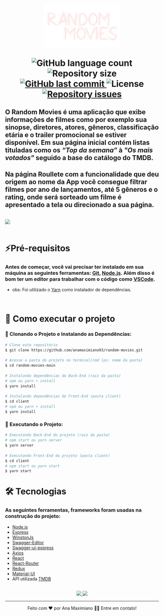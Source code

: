 <h1 align="center">
    <img width="250px" src="./client/src/assets/images/logo.svg">
    
<p>
  <img alt="GitHub language count" src="https://img.shields.io/github/languages/count/anamaximiano93/random-movies?color=%2304D361">

  <img alt="Repository size" src="https://img.shields.io/github/repo-size/anamaximiano93/random-movies">
  
  <a href="https://github.com/anamaximiano93/random-movies/commits/master">
    <img alt="GitHub last commit" src="https://img.shields.io/github/last-commit/anamaximiano93/random-movies">
  </a>   
   <img alt="License" src="https://img.shields.io/badge/license-MIT-brightgreen">

   <a href="https://github.com/anamaximiano93/random-movies/issues">
    <img alt="Repository issues" src="https://img.shields.io/github/issues/anamaximiano93/random-movies.svg">
  </a>
  
 
</p>
</h1>

## O **Random Movies** é uma aplicação que exibe informações de filmes como por exemplo sua sinopse, diretores, atores, gêneros, classificação etária e o trailer promocional se estiver disponível. Em sua página inicial contém listas tituladas como os _“Top da semana”_ à _"Os mais votados"_ seguido a base do catálogo do **TMDB**.

## Na página **Roullete** com a funcionalidade que deu origem ao nome da App você consegue filtrar filmes por ano de lançamentos, até 5 gêneros e o rating, onde será sorteado um filme é apresentado a tela ou direcionado a sua página.

<br>

<div>

<img src="https://docs.google.com/uc?id=1R-KA7_hMBI_TDcLeo4jHNpeRZCRqzmHV">

</div>

<br>

# ⚡Pré-requisitos

### Antes de começar, você vai precisar ter instalado em sua máquina as seguintes ferramentas: [Git](https://git-scm.com), [Node.js](https://nodejs.org/en/). Além disso é bom ter um editor para trabalhar com o código como [VSCode](https://code.visualstudio.com/).

- obs: Foi utilizado o [Yarn](https://yarnpkg.com/) como instalador de dependências.

<br>

# 🚀 Como executar o projeto

### 🎲 Clonando o Projeto e Instalando as Dependências:

```bash
# Clone este repositório
$ git clone https://github.com/anamaximiano93/random-movies.git

# Acesse a pasta do projeto no terminal/cmd (ps: nome da pasta)
$ cd random-movies-main

# Instalando dependências do Back-End (raiz da pasta)
# npm ou yarn + install
$ yarn install

# Instalando dependências do Front-End (pasta client)
$ cd client
# npm ou yarn + install
$ yarn install

```

### 🎲 Executando o Projeto:

```bash
# Executando Back-End do projeto (raiz da pasta)
# npm start ou yarn server
$ yarn server

# Executando Front-End do projeto (pasta client)
$ cd client
# npm start ou yarn start
$ yarn start

```

# 🛠 Tecnologias

### As seguintes ferramentas, frameworks foram usadas na construção do projeto:

- [Node.js](https://nodejs.org/en/)
- [Express](https://expressjs.com/pt-br/)
- [WinstonJs](https://github.com/winstonjs/winston)
- [Swagger-Editor](https://swagger.io/tools/swagger-editor/)
- [Swagger-ui-express](https://www.npmjs.com/package/swagger-ui-express)
- [Axios](https://github.com/axios/axios)
- [React](https://pt-br.reactjs.org/)
- [React-Router](https://reactrouter.com/web/guides/quick-start)
- [Redux](https://redux.js.org/)
- [Material-UI](https://material-ui.com/)
- API utilizada [TMDB](https://www.themoviedb.org/documentation/api)

<br>

<div align="center">
<a href="http://random-movies-app.herokuapp.com/api/api-docs/" target="blank_">

<img src="https://img.shields.io/badge/Swagger-Doc-green?style=for-the-badge&logo=swagger">

</a>
<a href="https://random-movies-app.herokuapp.com/" target="blank_">

<img src="https://img.shields.io/badge/Heroku-App-blueviolet?style=for-the-badge&logo=heroku">

</a>

</div>

---

<p align="center">
Feito com ❤️ por Ana Maximiano 👋🏽 Entre em contato!
</p>
